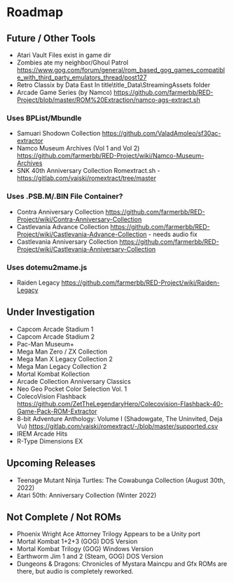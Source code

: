 # Roadmap

## Future / Other Tools
- Atari Vault
  Files exist in game dir
- Zombies ate my neighbor/Ghoul Patrol
  https://www.gog.com/forum/general/rom_based_gog_games_compatible_with_third_party_emulators_thread/post127
- Retro Classix by Data East
  In title\title_Data\StreamingAssets folder
- Arcade Game Series (by Namco)
  https://github.com/farmerbb/RED-Project/blob/master/ROM%20Extraction/namco-ags-extract.sh

### Uses BPList/Mbundle
- Samuari Shodown Collection
  https://github.com/ValadAmoleo/sf30ac-extractor
- Namco Museum Archives (Vol 1 and Vol 2)
  https://github.com/farmerbb/RED-Project/wiki/Namco-Museum-Archives
- SNK 40th Anniversary Collection
  Romextract.sh - https://gitlab.com/vaiski/romextract/tree/master

### Uses .PSB.M/.BIN File Container?
- Contra Anniversary Collection
  https://github.com/farmerbb/RED-Project/wiki/Contra-Anniversary-Collection
- Castlevania Advance Collection
  https://github.com/farmerbb/RED-Project/wiki/Castlevania-Advance-Collection - needs audio fix
- Castlevania Anniversary Collection
  https://github.com/farmerbb/RED-Project/wiki/Castlevania-Anniversary-Collection

### Uses dotemu2mame.js
- Raiden Legacy
  https://github.com/farmerbb/RED-Project/wiki/Raiden-Legacy


## Under Investigation
- Capcom Arcade Stadium 1
- Capcom Arcade Stadium 2
- Pac-Man Museum+
- Mega Man Zero / ZX Collection
- Mega Man X Legacy Collection 2
- Mega Man Legacy Collection 2
- Mortal Kombat Kollection
- Arcade Collection Anniversary Classics
- Neo Geo Pocket Color Selection Vol. 1
- ColecoVision Flashback
  https://github.com/ZetTheLegendaryHero/Colecovision-Flashback-40-Game-Pack-ROM-Extractor
- 8-bit Adventure Anthology: Volume I	(Shadowgate, The Uninvited, Deja Vu)
  https://gitlab.com/vaiski/romextract/-/blob/master/supported.csv
- IREM Arcade Hits
- R-Type Dimensions EX

## Upcoming Releases
- Teenage Mutant Ninja Turtles: The Cowabunga Collection (August 30th, 2022)
- Atari 50th: Anniversary Collection (Winter 2022)

## Not Complete / Not ROMs
- Phoenix Wright Ace Attorney Trilogy
  Appears to be a Unity port
- Mortal Kombat 1+2+3 (GOG)
  DOS Version
- Mortal Kombat Trilogy (GOG)
  Windows Version
- Earthworm Jim 1 and 2 (Steam, GOG)
  DOS Version
- Dungeons & Dragons: Chronicles of Mystara
  Maincpu and Gfx ROMs are there, but audio is completely reworked.

